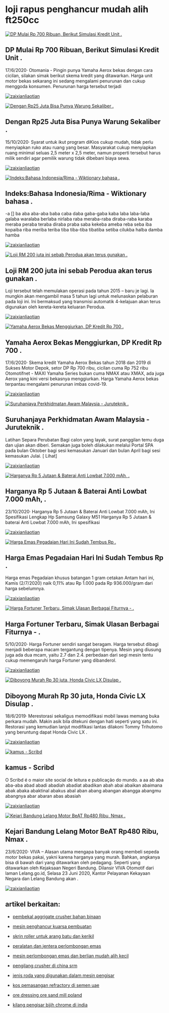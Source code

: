 # loji rapus penghancur mudah alih ft250cc
<a href="https://mnn.zoosnet.net/LR/Chatpre.aspx?id=MNN94995150&p=https://topgrinding.com/" target="_blank">![DP Mulai Rp 700 Ribuan, Berikut Simulasi Kredit Unit .](https://github.com/technlg/images/blob/main/61.jpg)</a>
## DP Mulai Rp 700 Ribuan, Berikut Simulasi Kredit Unit .
17/6/2020· Otomania - Pingin punya Yamaha Aerox bekas dengan cara cicilan, silakan simak berikut skema kredit yang ditawarkan. Harga unit motor bekas sekarang ini sedang mengalami penurunan dan cukup menggoda konsumen. Penurunan harga tersebut terjadi
<a href="https://mnn.zoosnet.net/LR/Chatpre.aspx?id=MNN94995150&p=https://topgrinding.com/" target="_blank"><img src="https://github.com/technlg/images/raw/main/chat11.jpg" alt="zaixianliaotian"/></a><a href="//whatsapp.shibangsoft.com/WhatsApp.php" ><img src="https://github.com/technlg/images/raw/main/chat11.png" alt=""></a>
<a href="https://mnn.zoosnet.net/LR/Chatpre.aspx?id=MNN94995150&p=https://topgrinding.com/" target="_blank">![Dengan Rp25 Juta Bisa Punya Warung Sekaliber .](https://github.com/technlg/images/blob/main/51.jpg)</a>
## Dengan Rp25 Juta Bisa Punya Warung Sekaliber .
15/10/2020· Syarat untuk ikut program diKios cukup mudah, tidak perlu menyiapkan ruko atau ruang yang besar. Masyarakat cukup menyiapkan ruang minimal seluas 2,5 meter x 2,5 meter, namun properti tersebut harus milik sendiri agar pemilik warung tidak dibebani biaya sewa.
<a href="https://mnn.zoosnet.net/LR/Chatpre.aspx?id=MNN94995150&p=https://topgrinding.com/" target="_blank"><img src="https://github.com/technlg/images/raw/main/chat11.jpg" alt="zaixianliaotian"/></a><a href="//whatsapp.shibangsoft.com/WhatsApp.php" ><img src="https://github.com/technlg/images/raw/main/chat11.png" alt=""></a>
<a href="https://mnn.zoosnet.net/LR/Chatpre.aspx?id=MNN94995150&p=https://topgrinding.com/" target="_blank">![Indeks:Bahasa Indonesia/Rima - Wiktionary bahasa .](https://github.com/technlg/images/blob/main/12.jpg)</a>
## Indeks:Bahasa Indonesia/Rima - Wiktionary bahasa .
-a [] ba aba aba-aba baba caba daba gaba-gaba kaba laba laba-laba galaba waralaba berlaba nirlaba raba meraba-raba diraba-raba karaba meraba peraba teraba diraba praba saba kekeba ameba reba seba iba kopaiba riba meriba teriba tiba tiba-tiba tibatiba setiba cilukba halba damba hamba 
<a href="https://mnn.zoosnet.net/LR/Chatpre.aspx?id=MNN94995150&p=https://topgrinding.com/" target="_blank"><img src="https://github.com/technlg/images/raw/main/chat11.jpg" alt="zaixianliaotian"/></a><a href="//whatsapp.shibangsoft.com/WhatsApp.php" ><img src="https://github.com/technlg/images/raw/main/chat11.png" alt=""></a>
<a href="https://mnn.zoosnet.net/LR/Chatpre.aspx?id=MNN94995150&p=https://topgrinding.com/" target="_blank">![Loji RM 200 juta ini sebab Perodua akan terus gunakan .](https://github.com/technlg/images/blob/main/10.jpg)</a>
## Loji RM 200 juta ini sebab Perodua akan terus gunakan .
Loji tersebut telah memulakan operasi pada tahun 2015 – baru je lagi. Ia mungkin akan mengambil masa 5 tahun lagi untuk melunaskan pelaburan pada loji ini. Ini bermaksud yang transmisi automatik 4-kelajuan akan terus digunakan oleh kereta-kereta keluaran Perodua.
<a href="https://mnn.zoosnet.net/LR/Chatpre.aspx?id=MNN94995150&p=https://topgrinding.com/" target="_blank"><img src="https://github.com/technlg/images/raw/main/chat11.jpg" alt="zaixianliaotian"/></a><a href="//whatsapp.shibangsoft.com/WhatsApp.php" ><img src="https://github.com/technlg/images/raw/main/chat11.png" alt=""></a>
<a href="https://mnn.zoosnet.net/LR/Chatpre.aspx?id=MNN94995150&p=https://topgrinding.com/" target="_blank">![Yamaha Aerox Bekas Menggiurkan, DP Kredit Rp 700 .](https://github.com/technlg/images/blob/main/17.jpg)</a>
## Yamaha Aerox Bekas Menggiurkan, DP Kredit Rp 700 .
17/6/2020· Skema kredit Yamaha Aerox Bekas tahun 2018 dan 2019 di Sukses Motor Depok, setor DP Rp 700 ribu, cicilan cuma Rp 752 ribu Otomotifnet - MAXI Yamaha Series bukan cuma NMAX atau XMAX, ada juga Aerox yang kini versi bekasnya menggiurkan. Harga Yamaha Aerox bekas terpantau mengalami penurunan imbas covid-19. 
<a href="https://mnn.zoosnet.net/LR/Chatpre.aspx?id=MNN94995150&p=https://topgrinding.com/" target="_blank"><img src="https://github.com/technlg/images/raw/main/chat11.jpg" alt="zaixianliaotian"/></a><a href="//whatsapp.shibangsoft.com/WhatsApp.php" ><img src="https://github.com/technlg/images/raw/main/chat11.png" alt=""></a>
<a href="https://mnn.zoosnet.net/LR/Chatpre.aspx?id=MNN94995150&p=https://topgrinding.com/" target="_blank">![Suruhanjaya Perkhidmatan Awam Malaysia - Juruteknik .](https://github.com/technlg/images/blob/main/43.jpg)</a>
## Suruhanjaya Perkhidmatan Awam Malaysia - Juruteknik .
Latihan Separa Perubatan Bagi calon yang layak, surat panggilan temu duga dan ujian akan diberi. Semakan juga boleh dilakukan melalui Portal SPA pada bulan Oktober bagi sesi kemasukan Januari dan bulan April bagi sesi kemasukan Julai. [ Lihat]
<a href="https://mnn.zoosnet.net/LR/Chatpre.aspx?id=MNN94995150&p=https://topgrinding.com/" target="_blank"><img src="https://github.com/technlg/images/raw/main/chat11.jpg" alt="zaixianliaotian"/></a><a href="//whatsapp.shibangsoft.com/WhatsApp.php" ><img src="https://github.com/technlg/images/raw/main/chat11.png" alt=""></a>
<a href="https://mnn.zoosnet.net/LR/Chatpre.aspx?id=MNN94995150&p=https://topgrinding.com/" target="_blank">![Harganya Rp 5 Jutaan & Baterai Anti Lowbat 7.000 mAh, .](https://github.com/technlg/images/blob/main/11.jpg)</a>
## Harganya Rp 5 Jutaan & Baterai Anti Lowbat 7.000 mAh, .
23/10/2020· Harganya Rp 5 Jutaan & Baterai Anti Lowbat 7.000 mAh, Ini Spesifikasi Lengkap Hp Samsung Galaxy M51 Harganya Rp 5 Jutaan & baterai Anti Lowbat 7.000 mAh, Ini spesifikasi
<a href="https://mnn.zoosnet.net/LR/Chatpre.aspx?id=MNN94995150&p=https://topgrinding.com/" target="_blank"><img src="https://github.com/technlg/images/raw/main/chat11.jpg" alt="zaixianliaotian"/></a><a href="//whatsapp.shibangsoft.com/WhatsApp.php" ><img src="https://github.com/technlg/images/raw/main/chat11.png" alt=""></a>
<a href="https://mnn.zoosnet.net/LR/Chatpre.aspx?id=MNN94995150&p=https://topgrinding.com/" target="_blank">![Harga Emas Pegadaian Hari Ini Sudah Tembus Rp .](https://github.com/technlg/images/blob/main/19.jpg)</a>
## Harga Emas Pegadaian Hari Ini Sudah Tembus Rp .
Harga emas Pegadaian khusus batangan 1 gram cetakan Antam hari ini, Kamis (2/7/2020) naik 0,11% atau Rp 1.000 pada Rp 936.000/gram dari harga sebelumnya.
<a href="https://mnn.zoosnet.net/LR/Chatpre.aspx?id=MNN94995150&p=https://topgrinding.com/" target="_blank"><img src="https://github.com/technlg/images/raw/main/chat11.jpg" alt="zaixianliaotian"/></a><a href="//whatsapp.shibangsoft.com/WhatsApp.php" ><img src="https://github.com/technlg/images/raw/main/chat11.png" alt=""></a>
<a href="https://mnn.zoosnet.net/LR/Chatpre.aspx?id=MNN94995150&p=https://topgrinding.com/" target="_blank">![Harga Fortuner Terbaru, Simak Ulasan Berbagai Fiturnya - .](https://github.com/technlg/images/blob/main/58.jpg)</a>
## Harga Fortuner Terbaru, Simak Ulasan Berbagai Fiturnya - .
5/10/2020· Harga Fortuner sendiri sangat beragam. Harga tersebut dibagi menjadi beberapa macam tergantung dengan tipenya. Mesin yang diusung juga ada dua mcam, yaitu 2.7 dan 2.4. perbedaan dari segi mesin tentu cukup memengaruhi harga Fortuner yang dibanderol. 
<a href="https://mnn.zoosnet.net/LR/Chatpre.aspx?id=MNN94995150&p=https://topgrinding.com/" target="_blank"><img src="https://github.com/technlg/images/raw/main/chat11.jpg" alt="zaixianliaotian"/></a><a href="//whatsapp.shibangsoft.com/WhatsApp.php" ><img src="https://github.com/technlg/images/raw/main/chat11.png" alt=""></a>
<a href="https://mnn.zoosnet.net/LR/Chatpre.aspx?id=MNN94995150&p=https://topgrinding.com/" target="_blank">![Diboyong Murah Rp 30 juta, Honda Civic LX Disulap .](https://github.com/technlg/images/blob/main/26.jpg)</a>
## Diboyong Murah Rp 30 juta, Honda Civic LX Disulap .
18/6/2019· Merestorasi sekaligus memodifikasi mobil lawas memang buka perkara mudah. Makin asik bila ditekuni dengan hati seperti yang satu ini. Restorasi yang kemudian lanjut modifikasi lantas dilakoni Tommy Trihutomo yang beruntung dapat Honda Civic LX .
<a href="https://mnn.zoosnet.net/LR/Chatpre.aspx?id=MNN94995150&p=https://topgrinding.com/" target="_blank"><img src="https://github.com/technlg/images/raw/main/chat11.jpg" alt="zaixianliaotian"/></a><a href="//whatsapp.shibangsoft.com/WhatsApp.php" ><img src="https://github.com/technlg/images/raw/main/chat11.png" alt=""></a>
<a href="https://mnn.zoosnet.net/LR/Chatpre.aspx?id=MNN94995150&p=https://topgrinding.com/" target="_blank">![kamus - Scribd](https://github.com/technlg/images/blob/main/64.jpg)</a>
## kamus - Scribd
O Scribd é o maior site social de leitura e publicação do mundo. a aa ab aba aba-aba abad abadi abadiah abadiat abadikan abah abai abaikan abaimana abak abaka abaktinal abakus abal aban abang abangan abangga abangmu abangnya abar abaran abas abasiah 
<a href="https://mnn.zoosnet.net/LR/Chatpre.aspx?id=MNN94995150&p=https://topgrinding.com/" target="_blank"><img src="https://github.com/technlg/images/raw/main/chat11.jpg" alt="zaixianliaotian"/></a><a href="//whatsapp.shibangsoft.com/WhatsApp.php" ><img src="https://github.com/technlg/images/raw/main/chat11.png" alt=""></a>
<a href="https://mnn.zoosnet.net/LR/Chatpre.aspx?id=MNN94995150&p=https://topgrinding.com/" target="_blank">![Kejari Bandung Lelang Motor BeAT Rp480 Ribu, Nmax .](https://github.com/technlg/images/blob/main/19.jpg)</a>
## Kejari Bandung Lelang Motor BeAT Rp480 Ribu, Nmax .
23/6/2020· VIVA – Alasan utama mengapa banyak orang membeli sepeda motor bekas pakai, yakni karena harganya yang murah. Bahkan, angkanya bisa di bawah dari yang ditawarkan oleh pedagang. Seperti yang ditawarkan oleh Kejaksaan Negeri Bandung. Dilansir VIVA Otomotif dari laman Lelang.go.id, Selasa 23 Juni 2020, Kantor Pelayanan Kekayaan Negara dan Lelang Bandung akan .
<a href="https://mnn.zoosnet.net/LR/Chatpre.aspx?id=MNN94995150&p=https://topgrinding.com/" target="_blank"><img src="https://github.com/technlg/images/raw/main/chat11.jpg" alt="zaixianliaotian"/></a><a href="//whatsapp.shibangsoft.com/WhatsApp.php" ><img src="https://github.com/technlg/images/raw/main/chat11.png" alt=""></a>
## artikel berkaitan:
* [pembekal aggrigate crusher bahan binaan](pembekal%20aggrigate%20crusher%20bahan%20binaan.md)
* [mesin penghancur kuarsa pembuatan](mesin%20penghancur%20kuarsa%20pembuatan.md)
* [skrin roller untuk arang batu dan kerikil](skrin%20roller%20untuk%20arang%20batu%20dan%20kerikil.md)
* [peralatan dan jentera perlombongan emas](peralatan%20dan%20jentera%20perlombongan%20emas.md)
* [mesin perlombongan emas dan berlian mudah alih kecil](mesin%20perlombongan%20emas%20dan%20berlian%20mudah%20alih%20kecil.md)
* [pengilang crusher di china srm](pengilang%20crusher%20di%20china%20srm.md)
* [jenis roda yang digunakan dalam mesin pengisar](jenis%20roda%20yang%20digunakan%20dalam%20mesin%20pengisar.md)
* [kos pemasangan refractory di semen uae](kos%20pemasangan%20refractory%20di%20semen%20uae.md)
* [ore dressing ore sand mill poland](ore%20dressing%20ore%20sand%20mill%20poland.md)
* [kilang pengisar bijih chrome di india](kilang%20pengisar%20bijih%20chrome%20di%20india.md)
